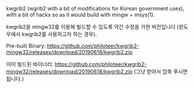 kwgrib2 (wgrib2 with a bit of modifications for Korean government uses), with a bit of hacks so as it would build with mingw + msys(1). 

kwgrib2을 mingw32를 이용해 빌드할 수 있도록 약간 수정을 가한 버전입니다 (윈도우에서 kwgrib2를 사용하고자 하는 경우).

Pre-built Binary: https://github.com/philoteer/kwgrib2-mingw32/releases/download/20190618/kwgrib2.zip

이미 빌드된 바이너리: https://github.com/philoteer/kwgrib2-mingw32/releases/download/20190618/kwgrib2.zip
(그냥 받아서 압축 푸시면 됩니다.)
